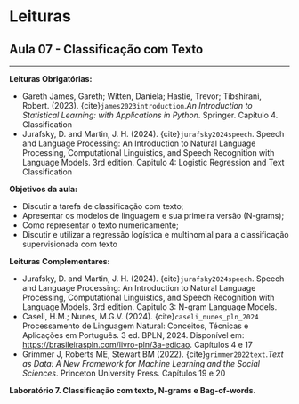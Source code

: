 # Leituras

## Aula 07 - Classificação com Texto
___

**Leituras Obrigatórias:**  
- Gareth James, Gareth; Witten, Daniela; Hastie, Trevor; Tibshirani, Robert. (2023). {cite}`james2023introduction`.*An Introduction to Statistical Learning: with Applications in Python*. Springer. Capítulo 4. Classification 
- Jurafsky, D. and Martin, J. H. (2024). {cite}`jurafsky2024speech`. Speech and Language Processing: An Introduction to Natural Language Processing, Computational Linguistics, and Speech Recognition with Language Models. 3rd edition. Capitulo 4: Logistic Regression and Text Classification



**Objetivos da aula:**  
- Discutir a tarefa de classificação com texto;
- Apresentar os modelos de linguagem e sua primeira versão (N-grams);
- Como representar o texto numericamente;
- Discutir e utilizar a regressão logística e multinomial para a classificação supervisionada com texto


**Leituras Complementares:**

- Jurafsky, D. and Martin, J. H. (2024). {cite}`jurafsky2024speech`. Speech and Language Processing: An Introduction to Natural Language Processing, Computational Linguistics, and Speech Recognition with Language Models. 3rd edition. Capitulo 3: N-gram Language Models.
- Caseli, H.M.; Nunes, M.G.V. (2024). {cite}`caseli_nunes_pln_2024` Processamento de Linguagem Natural: Conceitos, Técnicas e Aplicações em Português. 3 ed. BPLN, 2024. Disponível em: https://brasileiraspln.com/livro-pln/3a-edicao. Capítulos 4 e 17
- Grimmer J, Roberts ME, Stewart BM (2022). {cite}`grimmer2022text`.*Text as Data: A New Framework for Machine Learning and the Social Sciences*. Princeton University Press. Capítulos 19 e 20  




**Laboratório 7. Classificação com texto, N-grams e Bag-of-words.**  




